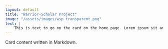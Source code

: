 ```yaml
---
layout: default
title: "Warrior-Scholar Project"
image: "/assets/images/wsp_transparent.png"
text: |
    This is text to go on the card on the home page. Lorem ipsum sit amet sit veroeros sed amet blandit consequat veroeros lorem blandit adipiscing et feugiat phasellus tempus dolore ipsum lorem dolore.
---
```


Card content written in Markdown.